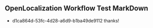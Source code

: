 ## OpenLocalization Workflow Test MarkDown
* d1ca864d-53fc-4d28-a6d9-b1ba49de9112 thanks!

<!--HONumber=Jul16_HO3-->


